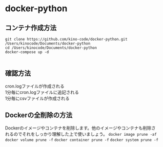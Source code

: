# docker-python

## コンテナ作成方法</br>
```git clone https://github.com/kino-code/docker-python.git /Users/kinocode/Documents/docker-python```</br>
```cd /Users/kinocode/Documents/docker-python```</br>
```docker-compose up -d```</br></br>

## 確認方法</br>
cron.logファイルが作成される</br>
1分毎にcron.logファイルに追記される</br>
1分毎にcsvファイルが作成される</br>

## Dockerの全削除の方法
Dockerのイメージやコンテナを削除します。他のイメージやコンテナも削除されるのでそれをしっかり理解した上で使いましょう。
```docker image prune -af```
```docker volume prune -f```
```docker container prune -f```
```docker system prune -f```
